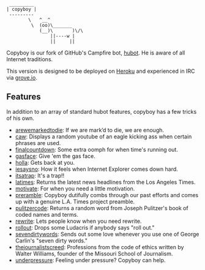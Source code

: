 <pre><code> _________
| copyboy |
 ---------
        \   ^__^
         \  (oo)\_______
            (__)\       )\/\
                ||----w |
                ||     ||</code></pre>

Copyboy is our fork of GitHub's Campfire bot, [hubot](https://github.com/github/hubot). He is aware of all Internet traditions.

This version is designed to be deployed on [Heroku](http://heroku.com) and experienced in IRC via [grove.io](http://grove.io).

## Features

In addition to an array of standard hubot features, copyboy has a few tricks of his own.

* [arewemarkedtodie](https://github.com/datadesk/copyboy/blob/master/scripts/arewemarkedtodie.coffee): If we are mark’d to die, we are enough.
* [caw](https://github.com/datadesk/copyboy/blob/master/scripts/caw.coffee): Displays a random youtube of an eagle kicking ass when certain phrases are used.
* [finalcountdown](https://github.com/datadesk/copyboy/blob/master/scripts/finalcountdown.coffee): Some extra oomph for when time's running out.
* [gasface](https://github.com/datadesk/copyboy/blob/master/scripts/gasface.coffee): Give 'em the gas face.
* [holla](https://github.com/datadesk/copyboy/blob/master/scripts/holla.coffee): Gets back at you.
* [iesaysno](https://github.com/datadesk/copyboy/blob/master/scripts/iesaysno.coffee): How it feels when Internet Explorer comes down hard.
* [itsatrap](https://github.com/datadesk/copyboy/blob/master/scripts/itsatrap.coffee): It's a trap!!
* [latimes](https://github.com/datadesk/copyboy/blob/master/scripts/latimes.coffee): Returns the latest news headlines from the Los Angeles Times.
* [motivate](https://github.com/datadesk/copyboy/blob/master/scripts/motivate.coffee): For when you need a little motivation.
* [preramble](https://github.com/datadesk/copyboy/blob/master/scripts/preramble.coffee): Copyboy dutifully combs through our past efforts and comes up with a genuine L.A. Times project preamble.
* [pulitzercode](https://github.com/datadesk/copyboy/blob/master/scripts/pulitzercode.coffee): Returns a random word from Joseph Pulitzer's book of coded names and terms.
* [rewrite](https://github.com/datadesk/copyboy/blob/master/scripts/rewrite.coffee): Lets people know when you need rewrite.
* [rollout](https://github.com/datadesk/copyboy/blob/master/scripts/rollout.coffee): Drops some Ludacris if anybody says "roll out."
* [sevendirtywords](https://github.com/datadesk/copyboy/blob/master/scripts/sevendirtywords.coffee): Sends out some love whenever you use one of George Carlin's "seven dirty words."
* [thejournalistscreed](https://github.com/datadesk/copyboy/blob/master/scripts/thejournalistscreed.coffee): Professions from the code of ethics written by Walter Williams, founder of the Missouri School of Journalism.
* [underpressure](https://github.com/datadesk/copyboy/blob/master/scripts/underpressure.coffee): Feeling under pressure? Copyboy can help.
